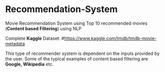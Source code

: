 # Recommendation-System
Movie Recommendation System using Top 10 recommended movies (**Content based Filtering**) using NLP

Complete **Kaggle** Dataset: #https://www.kaggle.com/tmdb/tmdb-movie-metadata

This type of recommender system is dependent on the inputs provided by the user. Some of the typical examples of content based filtering are **Google, Wikipedia** etc. 

